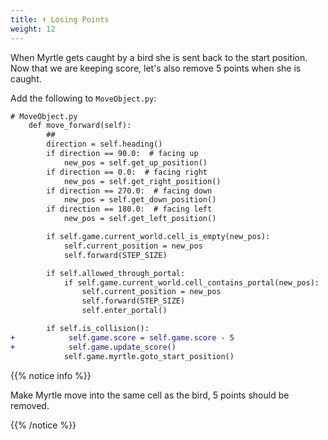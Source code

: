 ```yaml
---
title: ⬇️ Losing Points
weight: 12
---
```


When Myrtle gets caught by a bird she is sent back to the start position.
Now that we are keeping score, let's also remove 5 points when she is caught.

Add the following to `MoveObject.py`:

```diff
# MoveObject.py
    def move_forward(self):
        ##
        direction = self.heading()
        if direction == 90.0:  # facing up
            new_pos = self.get_up_position()
        if direction == 0.0:  # facing right
            new_pos = self.get_right_position()
        if direction == 270.0:  # facing down
            new_pos = self.get_down_position()
        if direction == 180.0:  # facing left
            new_pos = self.get_left_position()

        if self.game.current_world.cell_is_empty(new_pos):
            self.current_position = new_pos
            self.forward(STEP_SIZE)

        if self.allowed_through_portal:
            if self.game.current_world.cell_contains_portal(new_pos):
                self.current_position = new_pos
                self.forward(STEP_SIZE)
                self.enter_portal()

        if self.is_collision():
+            self.game.score = self.game.score - 5
+            self.game.update_score()
            self.game.myrtle.goto_start_position()
```

{{% notice info %}}

Make Myrtle move into the same cell as the bird, 5 points should be removed.

{{% /notice %}}
